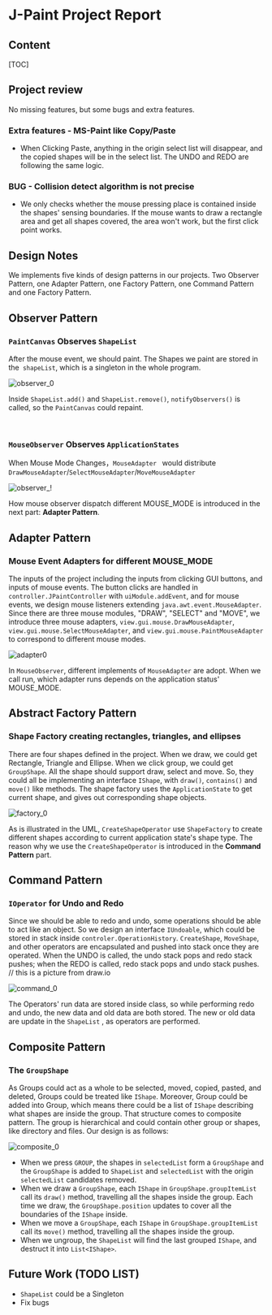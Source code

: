 # J-Paint Project Report


## Content

[TOC]



## Project review

No missing features, but some bugs and extra features.


### Extra features - MS-Paint like Copy/Paste
* When Clicking Paste, anything in the origin select list will disappear, and the copied shapes will be in the select list. The UNDO and REDO are following the same logic. 

### BUG - Collision detect algorithm is not precise
* We only checks whether the mouse pressing place is contained inside the shapes' sensing boundaries.  If the mouse wants to draw a rectangle area and get all shapes covered, the area won't work, but the first click point works.







## Design Notes

We implements five kinds of design patterns in our projects.  Two Observer Pattern, one Adapter Pattern, one Factory Pattern, one Command Pattern and one Factory Pattern.  



## Observer Pattern
### `PaintCanvas` Observes  `ShapeList`
After the mouse event, we should paint. The Shapes we paint are stored in the` shapeList`, which is a singleton in the whole program.



![observer_0](./pics/observer_0.png)



Inside `ShapeList.add()` and `ShapeList.remove()`, `notifyObservers()` is called, so the `PaintCanvas` could repaint. 

​	

### `MouseObserver` Observes `ApplicationStates`

When Mouse Mode Changes，`MouseAdapter ` would distribute `DrawMouseAdapter`/`SelectMouseAdapter`/`MoveMouseAdapter`

![observer_!](./pics/observer_1.png)

How mouse observer dispatch different MOUSE_MODE is introduced in the next part: **Adapter Pattern**. 



## Adapter Pattern

### Mouse Event Adapters for different MOUSE_MODE

The inputs of the project including the inputs from clicking GUI buttons, and inputs of mouse events. The button clicks are handled in `controller.JPaintController` with `uiModule.addEvent`, and for mouse events, we design mouse listeners extending `java.awt.event.MouseAdapter`. Since there are three mouse modules, "DRAW", "SELECT" and "MOVE", we introduce three mouse adapters, `view.gui.mouse.DrawMouseAdapter`, `view.gui.mouse.SelectMouseAdapter`, and `view.gui.mouse.PaintMouseAdapter` to correspond to different mouse modes.



![adapter0](./pics/adapter_0.png)

In `MouseObserver`, different implements of `MouseAdapter` are adopt. When we call run, which adapter runs depends on the application status' MOUSE_MODE. 



## Abstract Factory Pattern
### Shape Factory creating rectangles, triangles, and ellipses
There are four shapes defined in the project. When we draw, we could get Rectangle, Triangle and Ellipse. When we click group, we could get `GroupShape`. All the shape should support draw, select and move. So, they could all be implementing an interface `IShape`, with `draw()`, `contains()` and `move()` like methods. The shape factory uses the `ApplicationState` to get current shape, and gives out corresponding shape objects. 



![factory_0](./pics/factory_0.png)



As is illustrated  in the UML, `CreateShapeOperator` use `ShapeFactory` to create different shapes according to current application state's shape type. The reason why we use the `CreateShapeOperator` is introduced in the **Command Pattern** part. 

## Command Pattern
### `IOperator` for Undo and Redo
Since we should be able to redo and undo, some operations should be able to act like an object. So we design an interface `IUndoable`, which could be stored in stack inside `controler.OperationHistory`. `CreateShape`, `MoveShape`, and other operators are encapsulated and pushed into stack once they are operated. When the UNDO is called, the undo stack pops and redo stack pushes; when the REDO is called, redo stack pops and undo stack pushes. 
// this is a picture from draw.io

![command_0](./pics/command_0.png)



The Operators' run data are stored inside class, so while performing redo and undo, the new data and old data are both stored. The new or old data are update in the `ShapeList` , as operators are performed. 

## Composite Pattern

### The `GroupShape ` 
As Groups could act as a whole to be selected, moved, copied, pasted, and deleted, Groups could be treated like `IShape`. Moreover, Group could be added into Group, which means there could be a list of `IShape` describing what shapes are inside the group. That structure comes to composite pattern.  The group is hierarchical and could contain other group or shapes, like directory and files. Our design is as follows:



![composite_0](./pics/composite_0.png)







* When we press `GROUP`, the shapes in `selectedList` form a `GroupShape` and the `GroupShape` is added to `ShapeList` and `selectedList` with the origin `selectedList` candidates removed. 
* When we draw a `GroupShape`, each `IShape` in `GroupShape.groupItemList` call its `draw()` method, travelling all the shapes inside the group.  Each time we draw, the `GroupShape.position` updates to cover all the boundaries of the `IShape` inside.
* When we move a `GroupShape`, each `IShape` in `GroupShape.groupItemList` call its `move()` method, travelling all the shapes inside the group. 
* When we  ungroup, the `ShapeList` will find the last grouped `IShape`, and destruct it into `List<IShape>`. 



## Future Work (TODO LIST)

* `ShapeList` could be a Singleton
* Fix bugs
